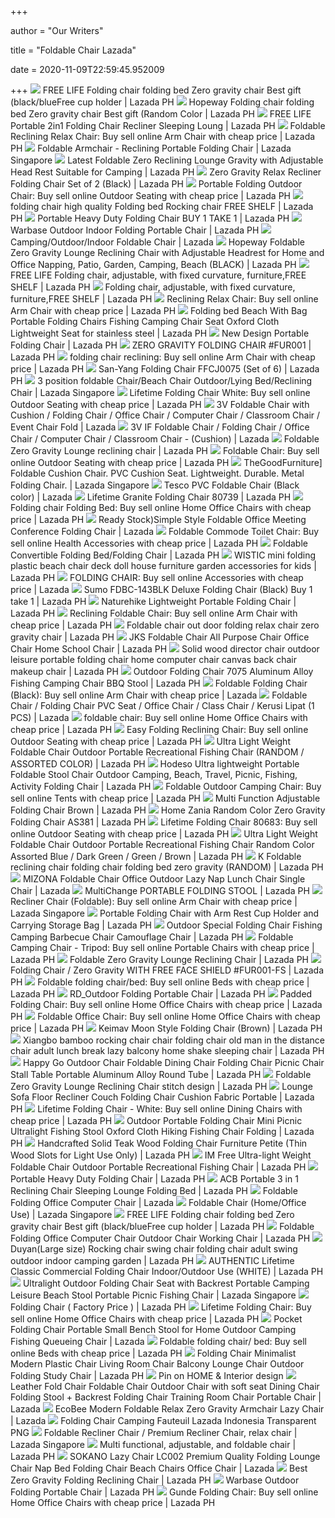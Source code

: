 +++
        
author = "Our Writers"
        
title = "Foldable Chair Lazada"
        
date = 2020-11-09T22:59:45.952009
        
+++
[ ![](https://ph-test-11.slatic.net/p/1d1852c396e966a928702dba2114a74b.jpg_720x720q80.jpg_.webp)](https://ph-test-11.slatic.net/p/1d1852c396e966a928702dba2114a74b.jpg_720x720q80.jpg_.webp) FREE LIFE Folding chair folding bed Zero gravity chair Best gift  (black/blueFree cup holder | Lazada PH
[ ![](https://ph-test-11.slatic.net/p/3e95d043f6148c924a449dd22151ad66.jpg)](https://ph-test-11.slatic.net/p/3e95d043f6148c924a449dd22151ad66.jpg) Hopeway Folding chair folding bed Zero gravity chair Best gift (Random  Color | Lazada PH
[ ![](https://ph-test-11.slatic.net/p/721d80faa4bd87904298978390ac5828.jpg_340x340q80.jpg_.webp)](https://ph-test-11.slatic.net/p/721d80faa4bd87904298978390ac5828.jpg_340x340q80.jpg_.webp) FREE LIFE Portable 2in1 Folding Chair Recliner Sleeping Loung | Lazada PH
[ ![](https://ph-test-11.slatic.net/p/bbf2cb573a46b3a996ca02b88ab6c344.jpg_340x340q80.jpg_.webp)](https://ph-test-11.slatic.net/p/bbf2cb573a46b3a996ca02b88ab6c344.jpg_340x340q80.jpg_.webp) Foldable Reclining Relax Chair: Buy sell online Arm Chair with cheap price  | Lazada PH
[ ![](https://laz-img-sg.alicdn.com/p/08e923a6deeb94835f24129e71c24ec6.jpg_340x340q80.jpg_.webp)](https://laz-img-sg.alicdn.com/p/08e923a6deeb94835f24129e71c24ec6.jpg_340x340q80.jpg_.webp) Foldable Armchair - Reclining Portable Folding Chair | Lazada Singapore
[ ![](https://ph-test-11.slatic.net/original/b63d217ca84a0b01b6ed3d4e317cc95a.jpg_340x340q80.jpg_.webp)](https://ph-test-11.slatic.net/original/b63d217ca84a0b01b6ed3d4e317cc95a.jpg_340x340q80.jpg_.webp) Latest Foldable Zero Reclining Lounge Gravity with Adjustable Head Rest  Suitable for Camping | Lazada PH
[ ![](https://ph-test-11.slatic.net/original/be980d773bebbcfcc5137195159d5136.jpg_340x340q80.jpg_.webp)](https://ph-test-11.slatic.net/original/be980d773bebbcfcc5137195159d5136.jpg_340x340q80.jpg_.webp) Zero Gravity Relax Recliner Folding Chair Set of 2 (Black) | Lazada PH
[ ![](https://ph-test-11.slatic.net/p/d3faa04019d7d91b148dda6381672810.jpg_340x340q80.jpg_.webp)](https://ph-test-11.slatic.net/p/d3faa04019d7d91b148dda6381672810.jpg_340x340q80.jpg_.webp) Portable Folding Outdoor Chair: Buy sell online Outdoor Seating with cheap  price | Lazada PH
[ ![](https://ph-test-11.slatic.net/p/90c516a6f97687437e15b98651b27a41.jpg_340x340q80.jpg_.webp)](https://ph-test-11.slatic.net/p/90c516a6f97687437e15b98651b27a41.jpg_340x340q80.jpg_.webp) folding chair high quality Folding bed Rocking chair FREE SHELF | Lazada PH
[ ![](https://ph-test-11.slatic.net/shop/8fb1c53b685d67c0aaf56d064744591e.jpeg)](https://ph-test-11.slatic.net/shop/8fb1c53b685d67c0aaf56d064744591e.jpeg) Portable Heavy Duty Folding Chair BUY 1 TAKE 1 | Lazada PH
[ ![](https://ph-test-11.slatic.net/p/df54124a55c8350109ad58f20eeae395.png.jpg)](https://ph-test-11.slatic.net/p/df54124a55c8350109ad58f20eeae395.png.jpg) Warbase Outdoor Indoor Folding Portable Chair | Lazada PH
[ ![](https://my-test-11.slatic.net/p/b87a391c3d30cfc51a8e010da3dc308e.jpg_720x720q80.jpg_.webp)](https://my-test-11.slatic.net/p/b87a391c3d30cfc51a8e010da3dc308e.jpg_720x720q80.jpg_.webp) Camping/Outdoor/Indoor Foldable Chair | Lazada
[ ![](https://ph-test-11.slatic.net/p/dc42bf39c1171fe72970f4d865741b36.jpg_340x340q80.jpg_.webp)](https://ph-test-11.slatic.net/p/dc42bf39c1171fe72970f4d865741b36.jpg_340x340q80.jpg_.webp) Hopeway Foldable Zero Gravity Lounge Reclining Chair with Adjustable  Headrest for Home and Office Napping, Patio, Garden, Camping, Beach (BLACK)  | Lazada PH
[ ![](https://ph-test-11.slatic.net/p/4d48f01df274c61fbb937dc7be37e4f7.jpg_340x340q80.jpg_.webp)](https://ph-test-11.slatic.net/p/4d48f01df274c61fbb937dc7be37e4f7.jpg_340x340q80.jpg_.webp) FREE LIFE Folding chair, adjustable, with fixed curvature, furniture,FREE  SHELF | Lazada PH
[ ![](https://ph-test-11.slatic.net/original/47de7b243df4b00c2f356f6194b8af81.jpg)](https://ph-test-11.slatic.net/original/47de7b243df4b00c2f356f6194b8af81.jpg) Folding chair, adjustable, with fixed curvature, furniture,FREE SHELF |  Lazada PH
[ ![](https://ph-test-11.slatic.net/original/16ca38ff4a742846df3792b56d234e14.jpg_340x340q80.jpg_.webp)](https://ph-test-11.slatic.net/original/16ca38ff4a742846df3792b56d234e14.jpg_340x340q80.jpg_.webp) Reclining Relax Chair: Buy sell online Arm Chair with cheap price | Lazada  PH
[ ![](https://my-test-11.slatic.net/p/e73730b38b7fac9808018ac95f4b894c.jpg_340x340q80.jpg_.webp)](https://my-test-11.slatic.net/p/e73730b38b7fac9808018ac95f4b894c.jpg_340x340q80.jpg_.webp) Folding bed Beach With Bag Portable Folding Chairs Fishing Camping Chair  Seat Oxford Cloth Lightweight Seat for stainless steel | Lazada PH
[ ![](https://ph-test-11.slatic.net/original/e395b691c596b43a84847b87d27e4cc3.jpg)](https://ph-test-11.slatic.net/original/e395b691c596b43a84847b87d27e4cc3.jpg) New Design Portable Folding Chair | Lazada PH
[ ![](https://ph-test-11.slatic.net/p/a830b8f306f5a3afb69e21723f0e6dc9.jpg_340x340q80.jpg_.webp)](https://ph-test-11.slatic.net/p/a830b8f306f5a3afb69e21723f0e6dc9.jpg_340x340q80.jpg_.webp) ZERO GRAVITY FOLDING CHAIR #FUR001 | Lazada PH
[ ![](https://ph-test-11.slatic.net/p/e9499c9c7b6f04a5f64f7982c5f75c65.jpg_340x340q80.jpg_.webp)](https://ph-test-11.slatic.net/p/e9499c9c7b6f04a5f64f7982c5f75c65.jpg_340x340q80.jpg_.webp) folding chair reclining: Buy sell online Arm Chair with cheap price | Lazada  PH
[ ![](https://ph-test-11.slatic.net/p/3/san-yang-folding-chair-ffcj0075-set-of-6-5389-46560679-9926a21cc6dcdd5b694a1d03a0e9c225-catalog.jpg_340x340q80.jpg_.webp)](https://ph-test-11.slatic.net/p/3/san-yang-folding-chair-ffcj0075-set-of-6-5389-46560679-9926a21cc6dcdd5b694a1d03a0e9c225-catalog.jpg_340x340q80.jpg_.webp) San-Yang Folding Chair FFCJ0075 (Set of 6) | Lazada PH
[ ![](https://laz-img-sg.alicdn.com/p/3/3-position-foldable-chairbeach-chair-outdoorlying-bedrecliningchair-2820-08891264-17bc4fe78d6f1d324c72ae265122d2fa-catalog.jpg_340x340q80.jpg_.webp)](https://laz-img-sg.alicdn.com/p/3/3-position-foldable-chairbeach-chair-outdoorlying-bedrecliningchair-2820-08891264-17bc4fe78d6f1d324c72ae265122d2fa-catalog.jpg_340x340q80.jpg_.webp) 3 position foldable Chair/Beach Chair Outdoor/Lying Bed/Reclining Chair |  Lazada Singapore
[ ![](https://ph-test-11.slatic.net/p/fed56de81fdd31855e93a5f954a16e76.jpg)](https://ph-test-11.slatic.net/p/fed56de81fdd31855e93a5f954a16e76.jpg) Lifetime Folding Chair White: Buy sell online Outdoor Seating with cheap  price | Lazada PH
[ ![](https://my-test-11.slatic.net/p/56605f9b825e4b1b6df302b1358d1a2a.jpg_720x720q80.jpg_.webp)](https://my-test-11.slatic.net/p/56605f9b825e4b1b6df302b1358d1a2a.jpg_720x720q80.jpg_.webp) 3V Foldable Chair with Cushion / Folding Chair / Office Chair / Computer  Chair / Classroom Chair / Event Chair Fold | Lazada
[ ![](https://my-test-11.slatic.net/p/221bfb2d5afb094136e4e443c52a5d61.jpg_720x720q80.jpg_.webp)](https://my-test-11.slatic.net/p/221bfb2d5afb094136e4e443c52a5d61.jpg_720x720q80.jpg_.webp) 3V IF Foldable Chair / Folding Chair / Office Chair / Computer Chair /  Classroom Chair - (Cushion) | Lazada
[ ![](https://ph-test-11.slatic.net/p/06b1928d03dffabfae1a20adfa89def9.jpg_340x340q80.jpg_.webp)](https://ph-test-11.slatic.net/p/06b1928d03dffabfae1a20adfa89def9.jpg_340x340q80.jpg_.webp) Foldable Zero Gravity Lounge reclining chair | Lazada PH
[ ![](https://ph-test-11.slatic.net/p/934671902bc55c3405ad074d01b32c98.jpg_340x340q80.jpg_.webp)](https://ph-test-11.slatic.net/p/934671902bc55c3405ad074d01b32c98.jpg_340x340q80.jpg_.webp) Foldable Chair: Buy sell online Outdoor Seating with cheap price | Lazada PH
[ ![](https://laz-img-sg.alicdn.com/p/0bdeb7f11e811fd25cb08122c035af5b.jpg_340x340q80.jpg_.webp)](https://laz-img-sg.alicdn.com/p/0bdeb7f11e811fd25cb08122c035af5b.jpg_340x340q80.jpg_.webp) TheGoodFurniture] Foldable Cushion Chair. PVC Cushion Seat. Lightweight.  Durable. Metal Folding Chair. | Lazada Singapore
[ ![](https://my-test-11.slatic.net/p/4f7f18a2c8936fb78d09f48b36138ca3.jpg_720x720q80.jpg_.webp)](https://my-test-11.slatic.net/p/4f7f18a2c8936fb78d09f48b36138ca3.jpg_720x720q80.jpg_.webp) Tesco PVC Foldable Chair (Black color) | Lazada
[ ![](https://ph-test-11.slatic.net/p/100238d95bfea14e8f537d46ee4b827d.jpg_340x340q80.jpg_.webp)](https://ph-test-11.slatic.net/p/100238d95bfea14e8f537d46ee4b827d.jpg_340x340q80.jpg_.webp) Lifetime Granite Folding Chair 80739 | Lazada PH
[ ![](https://ph-test-11.slatic.net/p/e2f5322a60109a945748c31e677536e3.jpg_340x340q80.jpg_.webp)](https://ph-test-11.slatic.net/p/e2f5322a60109a945748c31e677536e3.jpg_340x340q80.jpg_.webp) Folding chair Folding Bed: Buy sell online Home Office Chairs with cheap  price | Lazada PH
[ ![](https://my-test-11.slatic.net/p/45f343c2ed1237267dd69404a1da9942.jpg_720x720q80.jpg_.webp)](https://my-test-11.slatic.net/p/45f343c2ed1237267dd69404a1da9942.jpg_720x720q80.jpg_.webp) Ready Stock)Simple Style Foldable Office Meeting Conference Folding Chair |  Lazada
[ ![](https://ph-test-11.slatic.net/original/a0fc0cdca679320365bf980e63155b93.jpg_340x340q80.jpg_.webp)](https://ph-test-11.slatic.net/original/a0fc0cdca679320365bf980e63155b93.jpg_340x340q80.jpg_.webp) Foldable Commode Toilet Chair: Buy sell online Health Accessories with  cheap price | Lazada PH
[ ![](https://ph-test-11.slatic.net/p/ce1ed2f494d5d6920fe5be8712ee7076.jpg_340x340q80.jpg_.webp)](https://ph-test-11.slatic.net/p/ce1ed2f494d5d6920fe5be8712ee7076.jpg_340x340q80.jpg_.webp) Foldable Convertible Folding Bed/Folding Chair | Lazada PH
[ ![](https://my-test-11.slatic.net/p/e2c5bc46dd821269637d0cb65c987f12.jpg_340x340q80.jpg_.webp)](https://my-test-11.slatic.net/p/e2c5bc46dd821269637d0cb65c987f12.jpg_340x340q80.jpg_.webp) WISTIC mini folding plastic beach chair deck doll house furniture garden  accessories for kids | Lazada PH
[ ![](https://my-test-11.slatic.net/p/6/folding-chair-7608-48232022-dfae02fb0be0d5f5fe2631d5ae037397-catalog.jpg_340x340q80.jpg_.webp)](https://my-test-11.slatic.net/p/6/folding-chair-7608-48232022-dfae02fb0be0d5f5fe2631d5ae037397-catalog.jpg_340x340q80.jpg_.webp) FOLDING CHAIR: Buy sell online Accessories with cheap price | Lazada
[ ![](https://ph-test-11.slatic.net/p/f383e622fa16bd00b63eb43aca874c85.jpg_340x340q80.jpg_.webp)](https://ph-test-11.slatic.net/p/f383e622fa16bd00b63eb43aca874c85.jpg_340x340q80.jpg_.webp) Sumo FDBC-143BLK Deluxe Folding Chair (Black) Buy 1 take 1 | Lazada PH
[ ![](https://ph-test-11.slatic.net/original/9ee88261f91ec107dd56ac4a8707c507.jpg_340x340q80.jpg_.webp)](https://ph-test-11.slatic.net/original/9ee88261f91ec107dd56ac4a8707c507.jpg_340x340q80.jpg_.webp) Naturehike Lightweight Portable Folding Chair | Lazada PH
[ ![](https://ph-test-11.slatic.net/p/8c77acff649c818c3ba43cbbc018c8b8.jpg_340x340q80.jpg_.webp)](https://ph-test-11.slatic.net/p/8c77acff649c818c3ba43cbbc018c8b8.jpg_340x340q80.jpg_.webp) Reclining Foldable Chair: Buy sell online Arm Chair with cheap price |  Lazada PH
[ ![](https://ph-test-11.slatic.net/p/3fbf8e41a5d6ef0ca12e0e77383a0e4e.jpg_340x340q80.jpg_.webp)](https://ph-test-11.slatic.net/p/3fbf8e41a5d6ef0ca12e0e77383a0e4e.jpg_340x340q80.jpg_.webp) Foldable chair out door folding relax chair zero gravity chair | Lazada PH
[ ![](https://ph-test-11.slatic.net/p/52facfcbd157956515b95e12ac6316b1.jpg_720x720q80.jpg_.webp)](https://ph-test-11.slatic.net/p/52facfcbd157956515b95e12ac6316b1.jpg_720x720q80.jpg_.webp) JKS Foldable Chair All Purpose Chair Office Chair Home School Chair | Lazada  PH
[ ![](https://my-test-11.slatic.net/p/5e5dbe8361c8f6ae620c8708a1b5f348.jpg_720x720q80.jpg_.webp)](https://my-test-11.slatic.net/p/5e5dbe8361c8f6ae620c8708a1b5f348.jpg_720x720q80.jpg_.webp) Solid wood director chair outdoor leisure portable folding chair home  computer chair canvas back chair makeup chair | Lazada PH
[ ![](https://my-test-11.slatic.net/p/3ed2a4f0d3c5a8f6aea0cda715812a41.jpg_340x340q80.jpg_.webp)](https://my-test-11.slatic.net/p/3ed2a4f0d3c5a8f6aea0cda715812a41.jpg_340x340q80.jpg_.webp) Outdoor Folding Chair 7075 Aluminum Alloy Fishing Camping Chair BBQ Stool |  Lazada PH
[ ![](https://my-test-11.slatic.net/original/05a46a92d9f0ffea8a7a5a45f90d475a.jpg_720x720q80.jpg_.webp)](https://my-test-11.slatic.net/original/05a46a92d9f0ffea8a7a5a45f90d475a.jpg_720x720q80.jpg_.webp) Foldable Folding Chair (Black): Buy sell online Arm Chair with cheap price  | Lazada
[ ![](https://my-test-11.slatic.net/p/e5e43841e6d2bd83c2003a996bf1cf7a.jpg_340x340q80.jpg_.webp)](https://my-test-11.slatic.net/p/e5e43841e6d2bd83c2003a996bf1cf7a.jpg_340x340q80.jpg_.webp) Foldable Chair / Folding Chair PVC Seat / Office Chair / Class Chair /  Kerusi Lipat (1 PCS) | Lazada
[ ![](https://ph-test-11.slatic.net/p/fc811808236a043fad24f9d8bb90a91c.jpg_340x340q80.jpg_.webp)](https://ph-test-11.slatic.net/p/fc811808236a043fad24f9d8bb90a91c.jpg_340x340q80.jpg_.webp) foldable chair: Buy sell online Home Office Chairs with cheap price | Lazada  PH
[ ![](https://ph-test-11.slatic.net/p/666ec51bad63344dad17cb2203fdf1a3.jpg_340x340q80.jpg_.webp)](https://ph-test-11.slatic.net/p/666ec51bad63344dad17cb2203fdf1a3.jpg_340x340q80.jpg_.webp) Easy Folding Reclining Chair: Buy sell online Outdoor Seating with cheap  price | Lazada PH
[ ![](https://ph-test-11.slatic.net/p/f055c31f38c649c91eea3ba0049c5046.jpg_340x340q80.jpg_.webp)](https://ph-test-11.slatic.net/p/f055c31f38c649c91eea3ba0049c5046.jpg_340x340q80.jpg_.webp) Ultra Light Weight Foldable Chair Outdoor Portable Recreational Fishing  Chair (RANDOM / ASSORTED COLOR) | Lazada PH
[ ![](https://ph-test-11.slatic.net/p/4d693ff929db00b6a62b98dae9294abf.jpg_340x340q80.jpg_.webp)](https://ph-test-11.slatic.net/p/4d693ff929db00b6a62b98dae9294abf.jpg_340x340q80.jpg_.webp) Hodeso Ultra lightweight Portable Foldable Stool Chair Outdoor Camping,  Beach, Travel, Picnic, Fishing, Activity Folding Chair | Lazada PH
[ ![](https://ph-test-11.slatic.net/p/2046a1c42cfe2c1f57b963221f7a8582.jpg_720x720q80.jpg_.webp)](https://ph-test-11.slatic.net/p/2046a1c42cfe2c1f57b963221f7a8582.jpg_720x720q80.jpg_.webp) Foldable Outdoor Camping Chair: Buy sell online Tents with cheap price |  Lazada PH
[ ![](https://ph-test-11.slatic.net/p/5d9515721384a639dce43b3b24e77c51.jpg_340x340q80.jpg_.webp)](https://ph-test-11.slatic.net/p/5d9515721384a639dce43b3b24e77c51.jpg_340x340q80.jpg_.webp) Multi Function Adjustable Folding Chair Brown | Lazada PH
[ ![](https://ph-test-11.slatic.net/p/17fb68990e774ad31603564e274bfd84.jpg)](https://ph-test-11.slatic.net/p/17fb68990e774ad31603564e274bfd84.jpg) Home Zania Random Color Zero Gravity Folding Chair AS381 | Lazada PH
[ ![](https://ph-test-11.slatic.net/p/d3fc54865bc189bbbcca9f637745172c.png)](https://ph-test-11.slatic.net/p/d3fc54865bc189bbbcca9f637745172c.png) Lifetime Folding Chair 80683: Buy sell online Outdoor Seating with cheap  price | Lazada PH
[ ![](https://ph-test-11.slatic.net/p/9fffc48c4913dc96c8b8c6d9e4cbd925.jpg)](https://ph-test-11.slatic.net/p/9fffc48c4913dc96c8b8c6d9e4cbd925.jpg) Ultra Light Weight Foldable Chair Outdoor Portable Recreational Fishing  Chair Random Color Assorted Blue / Dark Green / Green / Brown | Lazada PH
[ ![](https://ph-test-11.slatic.net/p/ab564ecf2b1d423b2e3d8f0bd6020f41.jpg_720x720q80.jpg_.webp)](https://ph-test-11.slatic.net/p/ab564ecf2b1d423b2e3d8f0bd6020f41.jpg_720x720q80.jpg_.webp) K Foldable reclining chair folding chair folding bed zero gravity (RANDOM)  | Lazada PH
[ ![](https://my-test-11.slatic.net/p/c4a8ca7a82f7a215b89a3db3789ab482.jpg_720x720q80.jpg_.webp)](https://my-test-11.slatic.net/p/c4a8ca7a82f7a215b89a3db3789ab482.jpg_720x720q80.jpg_.webp) MIZONA Foldable Chair Office Outdoor Lazy Nap Lunch Chair Single Chair |  Lazada
[ ![](https://ph-test-11.slatic.net/p/147e606820ab13a3df5ffef851b7b06a.png_340x340q80.jpg_.webp)](https://ph-test-11.slatic.net/p/147e606820ab13a3df5ffef851b7b06a.png_340x340q80.jpg_.webp) MultiChange PORTABLE FOLDING STOOL | Lazada PH
[ ![](https://laz-img-sg.alicdn.com/p/mdc/3fe2c74c994d0087a06d171e9b9cd7e7.jpg_340x340q80.jpg_.webp)](https://laz-img-sg.alicdn.com/p/mdc/3fe2c74c994d0087a06d171e9b9cd7e7.jpg_340x340q80.jpg_.webp) Recliner Chair (Foldable): Buy sell online Arm Chair with cheap price |  Lazada Singapore
[ ![](https://ph-live-01.slatic.net/shop/d8d3cb53c0183b6f146c2ac425742774.jpeg)](https://ph-live-01.slatic.net/shop/d8d3cb53c0183b6f146c2ac425742774.jpeg) Portable Folding Chair with Arm Rest Cup Holder and Carrying Storage Bag |  Lazada PH
[ ![](https://ph-live-01.slatic.net/p/15cb21880da6ad03c5a79217228e176c.png)](https://ph-live-01.slatic.net/p/15cb21880da6ad03c5a79217228e176c.png) Outdoor Special Folding Chair Fishing Camping Barbecue Chair Camouflage  Chair | Lazada PH
[ ![](https://ph-live-01.slatic.net/p/23df9fd2dde837fb76fa5c3a49b9f206.jpg)](https://ph-live-01.slatic.net/p/23df9fd2dde837fb76fa5c3a49b9f206.jpg) Foldable Camping Chair - Tripod: Buy sell online Portable Chairs with cheap  price | Lazada PH
[ ![](https://ph-test-11.slatic.net/p/e1af16e100028e63adfa0228551dac94.png_340x340q80.jpg_.webp)](https://ph-test-11.slatic.net/p/e1af16e100028e63adfa0228551dac94.png_340x340q80.jpg_.webp) Foldable Zero Gravity Lounge Reclining Chair | Lazada PH
[ ![](https://ph-test-11.slatic.net/p/92b72bd30b788f664a59f6f20e1fca33.jpg_340x340q80.jpg_.webp)](https://ph-test-11.slatic.net/p/92b72bd30b788f664a59f6f20e1fca33.jpg_340x340q80.jpg_.webp) Folding Chair / Zero Gravity WITH FREE FACE SHIELD #FUR001-FS | Lazada PH
[ ![](https://ph-test-11.slatic.net/p/de61db7d28ea727075fe2c8af44ac48b.jpg)](https://ph-test-11.slatic.net/p/de61db7d28ea727075fe2c8af44ac48b.jpg) Foldable folding chair/bed: Buy sell online Beds with cheap price | Lazada  PH
[ ![](https://ph-test-11.slatic.net/p/425e97039dc12708382ac3990c830caa.jpg_340x340q80.jpg_.webp)](https://ph-test-11.slatic.net/p/425e97039dc12708382ac3990c830caa.jpg_340x340q80.jpg_.webp) RD_Outdoor Folding Portable Chair | Lazada PH
[ ![](https://ph-test-11.slatic.net/p/ef476320bda2fe64a9a0f3cb936bd776.jpg_340x340q80.jpg_.webp)](https://ph-test-11.slatic.net/p/ef476320bda2fe64a9a0f3cb936bd776.jpg_340x340q80.jpg_.webp) Padded Folding Chair: Buy sell online Home Office Chairs with cheap price |  Lazada PH
[ ![](https://ph-test-11.slatic.net/p/e7160f5500e34857bbf1fc91a7f7ada5.jpg)](https://ph-test-11.slatic.net/p/e7160f5500e34857bbf1fc91a7f7ada5.jpg) Foldable Office Chair: Buy sell online Home Office Chairs with cheap price  | Lazada PH
[ ![](https://ph-test-11.slatic.net/p/3/keimav-moon-style-folding-chair-brown-8035-1522772-8b26b8c6243685539195ae4d5fc12613-zoom.jpg_340x340q80.jpg_.webp)](https://ph-test-11.slatic.net/p/3/keimav-moon-style-folding-chair-brown-8035-1522772-8b26b8c6243685539195ae4d5fc12613-zoom.jpg_340x340q80.jpg_.webp) Keimav Moon Style Folding Chair (Brown) | Lazada PH
[ ![](https://my-test-11.slatic.net/p/328a94659712221c77e870eb7052cda8.jpg_340x340q80.jpg_.webp)](https://my-test-11.slatic.net/p/328a94659712221c77e870eb7052cda8.jpg_340x340q80.jpg_.webp) Xiangbo bamboo rocking chair chair folding chair old man in the distance  chair adult lunch break lazy balcony home shake sleeping chair | Lazada PH
[ ![](https://ph-test-11.slatic.net/p/d337d0670787821d91268f9110124546.jpg_340x340q80.jpg_.webp)](https://ph-test-11.slatic.net/p/d337d0670787821d91268f9110124546.jpg_340x340q80.jpg_.webp) Happy Go Outdoor Chair Foldable Dining Chair Folding Chair Picnic Chair  Stall Table Portable Aluminum Alloy Round Tube | Lazada PH
[ ![](https://ph-test-11.slatic.net/p/ede87fd9d5169d0c1ef9e647ae917369.jpg_340x340q80.jpg_.webp)](https://ph-test-11.slatic.net/p/ede87fd9d5169d0c1ef9e647ae917369.jpg_340x340q80.jpg_.webp) Foldable Zero Gravity Lounge Reclining Chair stitch design | Lazada PH
[ ![](https://my-test-11.slatic.net/original/44092450af5406bf54374ca86849ba79.jpg_340x340q80.jpg_.webp)](https://my-test-11.slatic.net/original/44092450af5406bf54374ca86849ba79.jpg_340x340q80.jpg_.webp) Lounge Sofa Floor Recliner Couch Folding Chair Cushion Fabric Portable |  Lazada PH
[ ![](https://ph-test-11.slatic.net/p/63e2a6c38fccf887cb88fa6fdd63de6a.jpg_340x340q80.jpg_.webp)](https://ph-test-11.slatic.net/p/63e2a6c38fccf887cb88fa6fdd63de6a.jpg_340x340q80.jpg_.webp) Lifetime Folding Chair - White: Buy sell online Dining Chairs with cheap  price | Lazada PH
[ ![](https://my-test-11.slatic.net/p/eb402e466bf8c91c959ae241cee88e17.jpg_340x340q80.jpg_.webp)](https://my-test-11.slatic.net/p/eb402e466bf8c91c959ae241cee88e17.jpg_340x340q80.jpg_.webp) Outdoor Portable Folding Chair Mini Picnic Ultralight Fishing Stool Oxford  Cloth Hiking Fishing Chair Folding | Lazada PH
[ ![](https://ph-test-11.slatic.net/p/88484718a33369952de045b87a858b0e.jpg)](https://ph-test-11.slatic.net/p/88484718a33369952de045b87a858b0e.jpg) Handcrafted Solid Teak Wood Folding Chair Furniture Petite (Thin Wood Slots  for Light Use Only) | Lazada PH
[ ![](https://my-test-11.slatic.net/p/b35d3c92ed5c34065040aa864789076c.jpg_340x340q80.jpg_.webp)](https://my-test-11.slatic.net/p/b35d3c92ed5c34065040aa864789076c.jpg_340x340q80.jpg_.webp) IM Free Ultra-light Weight Foldable Chair Outdoor Portable Recreational  Fishing Chair | Lazada PH
[ ![](https://ph-test-11.slatic.net/shop/7823739b86c02569fbb100bb27ec575a.jpeg)](https://ph-test-11.slatic.net/shop/7823739b86c02569fbb100bb27ec575a.jpeg) Portable Heavy Duty Folding Chair | Lazada PH
[ ![](https://ph-test-11.slatic.net/p/0d3e7eeeeb108c9be07869138c5a6ef6.jpg)](https://ph-test-11.slatic.net/p/0d3e7eeeeb108c9be07869138c5a6ef6.jpg) ACB Portable 3 in 1 Reclining Chair Sleeping Lounge Folding Bed | Lazada PH
[ ![](https://my-test-11.slatic.net/p/f3b18959d80016421cb60b85bdc93e2c.jpg_720x720q80.jpg_.webp)](https://my-test-11.slatic.net/p/f3b18959d80016421cb60b85bdc93e2c.jpg_720x720q80.jpg_.webp) Foldable Folding Office Computer Chair | Lazada
[ ![](https://laz-img-sg.alicdn.com/p/1fd841ce21b12e3fb3188654fe72bc8b.jpg_340x340q80.jpg_.webp)](https://laz-img-sg.alicdn.com/p/1fd841ce21b12e3fb3188654fe72bc8b.jpg_340x340q80.jpg_.webp) Foldable Chair (Home/Office Use) | Lazada Singapore
[ ![](https://ph-test-11.slatic.net/p/41934255e9dcbbebbf91850225c17322.jpg_720x720q80.jpg_.webp)](https://ph-test-11.slatic.net/p/41934255e9dcbbebbf91850225c17322.jpg_720x720q80.jpg_.webp) FREE LIFE Folding chair folding bed Zero gravity chair Best gift  (black/blueFree cup holder | Lazada PH
[ ![](https://my-test-11.slatic.net/p/fba031954586d4776f620b1619fd18e1.jpg_340x340q80.jpg_.webp)](https://my-test-11.slatic.net/p/fba031954586d4776f620b1619fd18e1.jpg_340x340q80.jpg_.webp) Foldable Folding Office Computer Chair Outdoor Chair Working Chair | Lazada  PH
[ ![](https://ph-test-11.slatic.net/p/195917842daa4421780e0147a70dabcd.jpg_340x340q80.jpg_.webp)](https://ph-test-11.slatic.net/p/195917842daa4421780e0147a70dabcd.jpg_340x340q80.jpg_.webp) Duyan(Large size) Rocking chair swing chair folding chair adult swing  outdoor indoor camping garden | Lazada PH
[ ![](https://ph-test-11.slatic.net/p/de119095b0441570871e54ed59ffee90.jpg_340x340q80.jpg_.webp)](https://ph-test-11.slatic.net/p/de119095b0441570871e54ed59ffee90.jpg_340x340q80.jpg_.webp) AUTHENTIC Lifetime Classic Commercial Folding Chair Indoor/Outdoor Use  (WHITE) | Lazada PH
[ ![](https://my-test-11.slatic.net/p/d12e0b447f5d726ebac4fec13ca32b84.jpg_340x340q80.jpg_.webp)](https://my-test-11.slatic.net/p/d12e0b447f5d726ebac4fec13ca32b84.jpg_340x340q80.jpg_.webp) Ultralight Outdoor Folding Chair Seat with Backrest Portable Camping  Leisure Beach Stool Portable Picnic Fishing Chair | Lazada Singapore
[ ![](https://ph-test-11.slatic.net/p/7bea7024251a4d9fec722691742188b1.png_720x720q80.jpg_.webp)](https://ph-test-11.slatic.net/p/7bea7024251a4d9fec722691742188b1.png_720x720q80.jpg_.webp) Folding Chair ( Factory Price ) | Lazada PH
[ ![](https://ph-test-11.slatic.net/p/2f193583f8fa84757ddc1a6224500b7a.jpg_340x340q80.jpg_.webp)](https://ph-test-11.slatic.net/p/2f193583f8fa84757ddc1a6224500b7a.jpg_340x340q80.jpg_.webp) Lifetime Folding Chair: Buy sell online Home Office Chairs with cheap price  | Lazada PH
[ ![](https://my-test-11.slatic.net/p/e107de2fcd68577721cd42ce41a59a66.jpg_720x720q80.jpg_.webp)](https://my-test-11.slatic.net/p/e107de2fcd68577721cd42ce41a59a66.jpg_720x720q80.jpg_.webp) Pocket Folding Chair Portable Small Bench Stool for Home Outdoor Camping  Fishing Queueing Chair | Lazada
[ ![](https://ph-test-11.slatic.net/p/f4f1042234156b5c6eec690a707a8af1.jpg)](https://ph-test-11.slatic.net/p/f4f1042234156b5c6eec690a707a8af1.jpg) Foldable folding chair/ bed: Buy sell online Beds with cheap price | Lazada  PH
[ ![](https://ph-test-11.slatic.net/p/mdc/c719b7d98251d6bbe0ffaca858ce82f2.jpg_340x340q80.jpg_.webp)](https://ph-test-11.slatic.net/p/mdc/c719b7d98251d6bbe0ffaca858ce82f2.jpg_340x340q80.jpg_.webp) Folding Chair Minimalist Modern Plastic Chair Living Room Chair Balcony  Lounge Chair Outdoor Folding Study Chair | Lazada PH
[ ![](https://i.pinimg.com/originals/d3/84/4a/d3844ab0737e68ef451d62adcaf7ad69.png)](https://i.pinimg.com/originals/d3/84/4a/d3844ab0737e68ef451d62adcaf7ad69.png) Pin on HOME & Interior design
[ ![](https://my-test-11.slatic.net/p/fa2d657fbbc6230a00d2c2f2f4e5775e.jpg_720x720q80.jpg_.webp)](https://my-test-11.slatic.net/p/fa2d657fbbc6230a00d2c2f2f4e5775e.jpg_720x720q80.jpg_.webp) Leather Fold Chair Foldable Chair Outdoor Chair with soft seat Dining Chair  Folding Stool + Backrest Folding Chair Training Room Chair Portable Chair |  Lazada
[ ![](https://my-test-11.slatic.net/p/5b40b90835a6f5eafe8a7dac45b36ad4.jpg_340x340q80.jpg_.webp)](https://my-test-11.slatic.net/p/5b40b90835a6f5eafe8a7dac45b36ad4.jpg_340x340q80.jpg_.webp) EcoBee Modern Foldable Relax Zero Gravity Armchair Lazy Chair | Lazada
[ ![](https://img1.pnghut.com/1/22/24/kijX5tgGew/indonesia-film-noir-black-camping-folding-chair.jpg)](https://img1.pnghut.com/1/22/24/kijX5tgGew/indonesia-film-noir-black-camping-folding-chair.jpg) Folding Chair Camping Fauteuil Lazada Indonesia Transparent PNG
[ ![](https://laz-img-sg.alicdn.com/p/a3781168a8fd59790bf1fa1c50d4533d.jpg_340x340q80.jpg_.webp)](https://laz-img-sg.alicdn.com/p/a3781168a8fd59790bf1fa1c50d4533d.jpg_340x340q80.jpg_.webp) Foldable Recliner Chair / Premium Recliner Chair, relax chair | Lazada  Singapore
[ ![](https://ph-test-11.slatic.net/p/c502a1e7741e23ae79f7a31318544be1.jpg)](https://ph-test-11.slatic.net/p/c502a1e7741e23ae79f7a31318544be1.jpg) Multi functional, adjustable, and foldable chair | Lazada PH
[ ![](https://my-test-11.slatic.net/p/5f5eaee8e1ba16300fb006e88ebecf54.jpg.jpg_720x720q80.jpg_.webp)](https://my-test-11.slatic.net/p/5f5eaee8e1ba16300fb006e88ebecf54.jpg.jpg_720x720q80.jpg_.webp) SOKANO Lazy Chair LC002 Premium Quality Folding Lounge Chair Nap Bed Folding  Chair Beach Chairs Office Chair | Lazada
[ ![](https://ph-test-11.slatic.net/original/ba7705d47f508b1cd6111cb30616e97a.jpg)](https://ph-test-11.slatic.net/original/ba7705d47f508b1cd6111cb30616e97a.jpg) Best Zero Gravity Folding Reclining Chair | Lazada PH
[ ![](https://ph-test-11.slatic.net/p/409aa6f34cd6ff8d0d330c37e1da6ace.jpg)](https://ph-test-11.slatic.net/p/409aa6f34cd6ff8d0d330c37e1da6ace.jpg) Warbase Outdoor Folding Portable Chair | Lazada PH
[ ![](https://ph-test-11.slatic.net/p/6e9cb10850bfff8af8fe045a7fa65c6e.png)](https://ph-test-11.slatic.net/p/6e9cb10850bfff8af8fe045a7fa65c6e.png) Gunde Folding Chair: Buy sell online Home Office Chairs with cheap price |  Lazada PH
